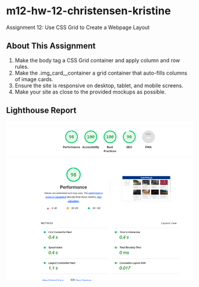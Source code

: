 # m12-hw-12-christensen-kristine
Assignment 12: Use CSS Grid to Create a Webpage Layout

## About This Assignment ##
1.	Make the body tag a CSS Grid container and apply column and row rules.
2.	Make the .img_card__container a grid container that auto-fills columns of image cards.
3.	Ensure the site is responsive on desktop, tablet, and mobile screens.
4.	Make your site as close to the provided mockups as possible.



## Lighthouse Report ##
![picture alt](images/LHScreenshot.PNG "Overall Scores")